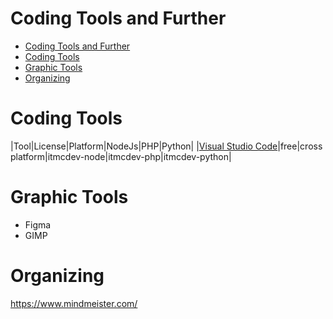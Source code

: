 # Coding Tools and Further

<!-- TOC -->

- [Coding Tools and Further](#coding-tools-and-further)
- [Coding Tools](#coding-tools)
- [Graphic Tools](#graphic-tools)
- [Organizing](#organizing)

<!-- /TOC -->

# Coding Tools

|Tool|License|Platform|NodeJs|PHP|Python|
|[Visual Studio Code]()|free|cross platform|itmcdev-node|itmcdev-php|itmcdev-python|


# Graphic Tools

* Figma
* GIMP

# Organizing

https://www.mindmeister.com/